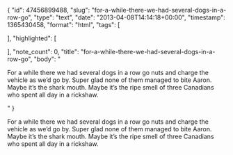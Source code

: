 {
  "id": 47456899488,
  "slug": "for-a-while-there-we-had-several-dogs-in-a-row-go",
  "type": "text",
  "date": "2013-04-08T14:14:18+00:00",
  "timestamp": 1365430458,
  "format": "html",
  "tags": [

  ],
  "highlighted": [

  ],
  "note_count": 0,
  "title": "for-a-while-there-we-had-several-dogs-in-a-row-go",
  "body": "<p>For a while there we had several dogs in a row go nuts and charge the vehicle as we&rsquo;d go by. Super glad none of them managed to bite Aaron. Maybe it&rsquo;s the shark mouth. Maybe it&rsquo;s the ripe smell of three Canadians who spent all day in a rickshaw.</p>"
}

<p>For a while there we had several dogs in a row go nuts and charge the vehicle as we&rsquo;d go by. Super glad none of them managed to bite Aaron. Maybe it&rsquo;s the shark mouth. Maybe it&rsquo;s the ripe smell of three Canadians who spent all day in a rickshaw.</p>